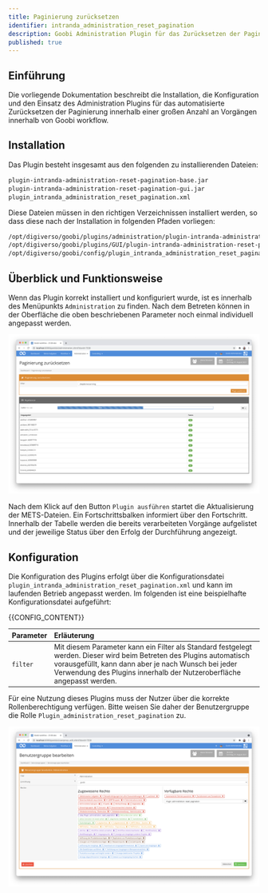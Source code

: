 ```yaml
---
title: Paginierung zurücksetzen
identifier: intranda_administration_reset_pagination
description: Goobi Administration Plugin für das Zurücksetzen der Paginierung für mehrere Vorgänge
published: true
---
```

## Einführung
Die vorliegende Dokumentation beschreibt die Installation, die Konfiguration und den Einsatz des Administration Plugins für das automatisierte Zurücksetzen der Paginierung innerhalb einer großen Anzahl an Vorgängen innerhalb von Goobi workflow.


## Installation
Das Plugin besteht insgesamt aus den folgenden zu installierenden Dateien:

```bash
plugin-intranda-administration-reset-pagination-base.jar
plugin-intranda-administration-reset-pagination-gui.jar
plugin_intranda_administration_reset_pagination.xml
```

Diese Dateien müssen in den richtigen Verzeichnissen installiert werden, so dass diese nach der Installation in folgenden Pfaden vorliegen:

```bash
/opt/digiverso/goobi/plugins/administration/plugin-intranda-administration-reset-pagination-base.jar
/opt/digiverso/goobi/plugins/GUI/plugin-intranda-administration-reset-pagination-gui.jar
/opt/digiverso/goobi/config/plugin_intranda_administration_reset_pagination.xml
```


## Überblick und Funktionsweise
Wenn das Plugin korrekt installiert und konfiguriert wurde, ist es innerhalb des Menüpunkts `Administration` zu finden. Nach dem Betreten können in der Oberfläche die oben beschriebenen Parameter noch einmal individuell angepasst werden.

![Nutzeroberfläche des Plugins](screen2_de.png)

Nach dem Klick auf den Button `Plugin ausführen` startet die Aktualisierung der METS-Dateien. Ein Fortschrittsbalken informiert über den Fortschritt. Innerhalb der Tabelle werden die bereits verarbeiteten Vorgänge aufgelistet und der jeweilige Status über den Erfolg der Durchführung angezeigt.


## Konfiguration
Die Konfiguration des Plugins erfolgt über die Konfigurationsdatei `plugin_intranda_administration_reset_pagination.xml` und kann im laufenden Betrieb angepasst werden. Im folgenden ist eine beispielhafte Konfigurationsdatei aufgeführt:

{{CONFIG_CONTENT}}

| Parameter | Erläuterung |
| :--- | :--- |
| `filter` | Mit diesem Parameter kann ein Filter als Standard festgelegt werden. Dieser wird beim Betreten des Plugins automatisch vorausgefüllt, kann dann aber je nach Wunsch bei jeder Verwendung des Plugins innerhalb der Nutzeroberfläche angepasst werden. |

Für eine Nutzung dieses Plugins muss der Nutzer über die korrekte Rollenberechtigung verfügen. Bitte weisen Sie daher der Benutzergruppe die Rolle `Plugin_administration_reset_pagination` zu.

![Korrekt zugewiesene Rolle für die Nutzer](screen1_de.png)
